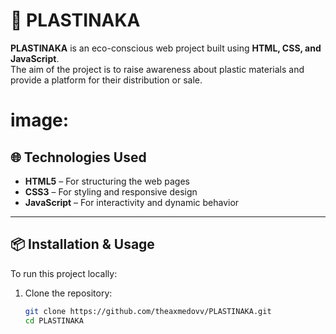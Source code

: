 # 🌱 PLASTINAKA

**PLASTINAKA** is an eco-conscious web project built using **HTML, CSS, and JavaScript**.  
The aim of the project is to raise awareness about plastic materials and provide a platform for their distribution or sale.

# image:


## 🌐 Technologies Used

- **HTML5** – For structuring the web pages  
- **CSS3** – For styling and responsive design  
- **JavaScript** – For interactivity and dynamic behavior  

---

## 📦 Installation & Usage

To run this project locally:

1. Clone the repository:

   ```bash
   git clone https://github.com/theaxmedovv/PLASTINAKA.git
   cd PLASTINAKA
